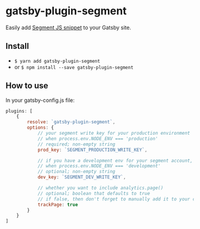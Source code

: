 # gatsby-plugin-segment
Easily add [Segment JS snippet](https://segment.com/docs/sources/website/analytics.js/quickstart/) to your Gatsby site.

## Install 
- `$ yarn add gatsby-plugin-segment`
- or `$ npm install --save gatsby-plugin-segment`

## How to use

In your gatsby-config.js file:
```javascript
plugins: [
    {
        resolve: `gatsby-plugin-segment`,
        options: {
            // your segment write key for your production environment
            // when process.env.NODE_ENV === 'production'
            // required; non-empty string
            prod_key: `SEGMENT_PRODUCTION_WRITE_KEY`,

            // if you have a development env for your segment account, paste that key here
            // when process.env.NODE_ENV === 'development'
            // optional; non-empty string
            dev_key: `SEGMENT_DEV_WRITE_KEY`,

            // whether you want to include analytics.page()
            // optional; boolean that defaults to true
            // if false, then don't forget to manually add it to your codebase manually!
            trackPage: true
        }
    }
]
```
